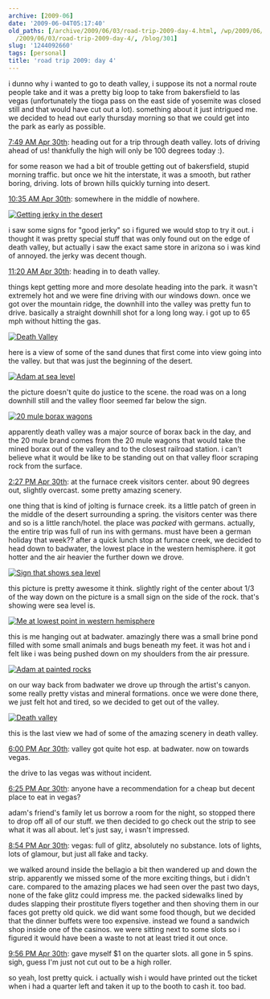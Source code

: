 ```yaml
---
archive: [2009-06]
date: '2009-06-04T05:17:40'
old_paths: [/archive/2009/06/03/road-trip-2009-day-4.html, /wp/2009/06/03/road-trip-2009-day-4/,
  /2009/06/03/road-trip-2009-day-4/, /blog/301]
slug: '1244092660'
tags: [personal]
title: 'road trip 2009: day 4'
---
```


i dunno why i wanted to go to death valley, i suppose its not a normal
route people take and it was a pretty big loop to take from bakersfield to
las vegas (unfortunately the tioga pass on the east side of yosemite was
closed still and that would have cut out a lot). something about it just
intrigued me. we decided to head out early thursday morning so that we
could get into the park as early as possible.

[7:49 AM Apr 30th][1]: heading out for a trip through death valley. lots
of driving ahead of us! thankfully the high will only be 100 degrees today
:).

for some reason we had a bit of trouble getting out of bakersfield, stupid
morning traffic. but once we hit the interstate, it was a smooth, but
rather boring, driving. lots of brown hills quickly turning into desert.

[10:35 AM Apr 30th][2]: somewhere in the middle of nowhere.

[![Getting jerky in the desert][3]][4]

i saw some signs for "good jerky" so i figured we would stop to try it
out. i thought it was pretty special stuff that was only found out on the
edge of death valley, but actually i saw the exact same store in arizona
so i was kind of annoyed. the jerky was decent though.

[11:20 AM Apr 30th][5]: heading in to death valley.

things kept getting more and more desolate heading into the park. it
wasn't extremely hot and we were fine driving with our windows down. once
we got over the mountain ridge, the downhill into the valley was pretty
fun to drive. basically a straight downhill shot for a long long way.
i got up to 65 mph without hitting the gas.

[![Death Valley][6]][7]

here is a view of some of the sand dunes that first come into view going
into the valley. but that was just the beginning of the desert.

[![Adam at sea level][8]][9]

the picture doesn't quite do justice to the scene. the road was on a long
downhill still and the valley floor seemed far below the sign.

[![20 mule borax wagons][10]][11]

apparently death valley was a major source of borax back in the day, and
the 20 mule brand comes from the 20 mule wagons that would take the mined
borax out of the valley and to the closest railroad station. i can't
believe what it would be like to be standing out on that valley floor
scraping rock from the surface.

[2:27 PM Apr 30th][12]: at the furnace creek visitors center. about 90
degrees out, slightly overcast. some pretty amazing scenery.

one thing that is kind of jolting is furnace creek. its a little patch of
green in the middle of the desert surrounding a spring. the visitors
center was there and so is a little ranch/hotel. the place was _packed_
with germans. actually, the entire trip was full of run ins with germans.
must have been a german holiday that week?? after a quick lunch stop at
furnace creek, we decided to head down to badwater, the lowest place in
the western hemisphere. it got hotter and the air heavier the further down
we drove.

[![Sign that shows sea level][13]][14]

this picture is pretty awesome it think. slightly right of the center
about 1/3 of the way down on the picture is a small sign on the side of
the rock. that's showing were sea level is.

[![Me at lowest point in western hemisphere][15]][16]

this is me hanging out at badwater. amazingly there was a small brine pond
filled with some small animals and bugs beneath my feet. it was hot and
i felt like i was being pushed down on my shoulders from the air pressure.

[![Adam at painted rocks][17]][18]

on our way back from badwater we drove up through the artist's canyon.
some really pretty vistas and mineral formations. once we were done there,
we just felt hot and tired, so we decided to get out of the valley.

[![Death valley][19]][20]

this is the last view we had of some of the amazing scenery in death
valley.

[6:00 PM Apr 30th][21]: valley got quite hot esp. at badwater. now on
towards vegas.

the drive to las vegas was without incident.

[6:25 PM Apr 30th][22]: anyone have a recommendation for a cheap but
decent place to eat in vegas?

adam's friend's family let us borrow a room for the night, so stopped
there to drop off all of our stuff. we then decided to go check out the
strip to see what it was all about. let's just say, i wasn't impressed.

[8:54 PM Apr 30th][23]: vegas: full of glitz, absolutely no substance.
lots of lights, lots of glamour, but just all fake and tacky.

we walked around inside the bellagio a bit then wandered up and down the
strip. apparently we missed some of the more exciting things, but i didn't
care. compared to the amazing places we had seen over the past two days,
none of the fake glitz could impress me. the packed sidewalks lined by
dudes slapping their prostitute flyers together and then shoving them in
our faces got pretty old quick. we did want some food though, but we
decided that the dinner buffets were too expensive. instead we found
a sandwich shop inside one of the casinos. we were sitting next to some
slots so i figured it would have been a waste to not at least tried it out
once.

[9:56 PM Apr 30th][24]: gave myself $1 on the quarter slots. all gone in
5 spins. sigh, guess I'm just not cut out to be a high roller.

so yeah, lost pretty quick. i actually wish i would have printed out the
ticket when i had a quarter left and taken it up to the booth to cash it.
too bad.

[1]: http://twitter.com/bismark/status/1658960640
[2]: http://twitter.com/bismark/status/1660449106
[3]: http://farm4.static.flickr.com/3589/3530509176_4b61aafa01.jpg
[4]: http://www.flickr.com/photos/28471535@N02/3530509176 (View 'Getting jerky in the desert' on Flickr.com)
[5]: http://twitter.com/bismark/status/1660867483
[6]: http://farm4.static.flickr.com/3645/3529694435_d620d021a3.jpg
[7]: http://www.flickr.com/photos/28471535@N02/3529694435 (View 'Death Valley' on Flickr.com)
[8]: http://farm4.static.flickr.com/3542/3530511166_49f8743cb3.jpg
[9]: http://www.flickr.com/photos/28471535@N02/3530511166 (View 'Adam at sea level' on Flickr.com)
[10]: http://farm4.static.flickr.com/3371/3529696253_8eaee100c9.jpg
[11]: http://www.flickr.com/photos/28471535@N02/3529696253 (View '20 mule borax wagons' on Flickr.com)
[12]: http://twitter.com/bismark/status/1662500796
[13]: http://farm3.static.flickr.com/2272/3530512026_7de62eb9c8.jpg
[14]: http://www.flickr.com/photos/28471535@N02/3530512026 (View 'Sign that shows sea level' on Flickr.com)
[15]: http://farm3.static.flickr.com/2386/3529697171_f57d5c2070.jpg
[16]: http://www.flickr.com/photos/28471535@N02/3529697171 (View 'Me at lowest point in western hemisphere' on Flickr.com)
[17]: http://farm4.static.flickr.com/3338/3530513536_38a9e81fc0.jpg
[18]: http://www.flickr.com/photos/28471535@N02/3530513536 (View 'Adam at painted rocks' on Flickr.com)
[19]: http://farm4.static.flickr.com/3552/3529699239_f862a62055.jpg
[20]: http://www.flickr.com/photos/28471535@N02/3529699239 (View 'Death valley' on Flickr.com)
[21]: http://twitter.com/bismark/status/1664289605
[22]: http://twitter.com/bismark/status/1664488445
[23]: http://twitter.com/bismark/status/1665779441
[24]: http://twitter.com/bismark/status/1666296455

